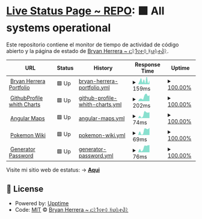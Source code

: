 # [Live Status Page ~ REPO](https://Bryan-Herrera-DEV.github.io/status-for-my-web-pages): <!--live status--> **🟩 All systems operational**

Este repositorio contiene el monitor de tiempo de actividad de código abierto y la página de estado de [Bryan Herrera ~ ርᚱ1ናተᛰ ᚻህᚥተპᚱ](https://bryan-herrera.netlify.app/).

<!--start: status pages-->
<!-- This summary is generated by Upptime (https://github.com/upptime/upptime) -->
<!-- Do not edit this manually, your changes will be overwritten -->
<!-- prettier-ignore -->
| URL | Status | History | Response Time | Uptime |
| --- | ------ | ------- | ------------- | ------ |
| <img alt="" src="https://icons.duckduckgo.com/ip3/bryan-herrera.netlify.app.ico" height="13"> [Bryan Herrera Portfolio](https://bryan-herrera.netlify.app/) | 🟩 Up | [bryan-herrera-portfolio.yml](https://github.com/Bryan-Herrera-DEV/status-for-my-web-pages/commits/HEAD/history/bryan-herrera-portfolio.yml) | <details><summary><img alt="Response time graph" src="./graphs/bryan-herrera-portfolio/response-time-week.png" height="20"> 159ms</summary><br><a href="https://bryan-herrera-dev.github.io/status-for-my-web-pages/history/bryan-herrera-portfolio"><img alt="Response time 206" src="https://img.shields.io/endpoint?url=https%3A%2F%2Fraw.githubusercontent.com%2FBryan-Herrera-DEV%2Fstatus-for-my-web-pages%2FHEAD%2Fapi%2Fbryan-herrera-portfolio%2Fresponse-time.json"></a><br><a href="https://bryan-herrera-dev.github.io/status-for-my-web-pages/history/bryan-herrera-portfolio"><img alt="24-hour response time 104" src="https://img.shields.io/endpoint?url=https%3A%2F%2Fraw.githubusercontent.com%2FBryan-Herrera-DEV%2Fstatus-for-my-web-pages%2FHEAD%2Fapi%2Fbryan-herrera-portfolio%2Fresponse-time-day.json"></a><br><a href="https://bryan-herrera-dev.github.io/status-for-my-web-pages/history/bryan-herrera-portfolio"><img alt="7-day response time 159" src="https://img.shields.io/endpoint?url=https%3A%2F%2Fraw.githubusercontent.com%2FBryan-Herrera-DEV%2Fstatus-for-my-web-pages%2FHEAD%2Fapi%2Fbryan-herrera-portfolio%2Fresponse-time-week.json"></a><br><a href="https://bryan-herrera-dev.github.io/status-for-my-web-pages/history/bryan-herrera-portfolio"><img alt="30-day response time 173" src="https://img.shields.io/endpoint?url=https%3A%2F%2Fraw.githubusercontent.com%2FBryan-Herrera-DEV%2Fstatus-for-my-web-pages%2FHEAD%2Fapi%2Fbryan-herrera-portfolio%2Fresponse-time-month.json"></a><br><a href="https://bryan-herrera-dev.github.io/status-for-my-web-pages/history/bryan-herrera-portfolio"><img alt="1-year response time 175" src="https://img.shields.io/endpoint?url=https%3A%2F%2Fraw.githubusercontent.com%2FBryan-Herrera-DEV%2Fstatus-for-my-web-pages%2FHEAD%2Fapi%2Fbryan-herrera-portfolio%2Fresponse-time-year.json"></a></details> | <details><summary><a href="https://bryan-herrera-dev.github.io/status-for-my-web-pages/history/bryan-herrera-portfolio">100.00%</a></summary><a href="https://bryan-herrera-dev.github.io/status-for-my-web-pages/history/bryan-herrera-portfolio"><img alt="All-time uptime 97.72%" src="https://img.shields.io/endpoint?url=https%3A%2F%2Fraw.githubusercontent.com%2FBryan-Herrera-DEV%2Fstatus-for-my-web-pages%2FHEAD%2Fapi%2Fbryan-herrera-portfolio%2Fuptime.json"></a><br><a href="https://bryan-herrera-dev.github.io/status-for-my-web-pages/history/bryan-herrera-portfolio"><img alt="24-hour uptime 100.00%" src="https://img.shields.io/endpoint?url=https%3A%2F%2Fraw.githubusercontent.com%2FBryan-Herrera-DEV%2Fstatus-for-my-web-pages%2FHEAD%2Fapi%2Fbryan-herrera-portfolio%2Fuptime-day.json"></a><br><a href="https://bryan-herrera-dev.github.io/status-for-my-web-pages/history/bryan-herrera-portfolio"><img alt="7-day uptime 100.00%" src="https://img.shields.io/endpoint?url=https%3A%2F%2Fraw.githubusercontent.com%2FBryan-Herrera-DEV%2Fstatus-for-my-web-pages%2FHEAD%2Fapi%2Fbryan-herrera-portfolio%2Fuptime-week.json"></a><br><a href="https://bryan-herrera-dev.github.io/status-for-my-web-pages/history/bryan-herrera-portfolio"><img alt="30-day uptime 100.00%" src="https://img.shields.io/endpoint?url=https%3A%2F%2Fraw.githubusercontent.com%2FBryan-Herrera-DEV%2Fstatus-for-my-web-pages%2FHEAD%2Fapi%2Fbryan-herrera-portfolio%2Fuptime-month.json"></a><br><a href="https://bryan-herrera-dev.github.io/status-for-my-web-pages/history/bryan-herrera-portfolio"><img alt="1-year uptime 100.00%" src="https://img.shields.io/endpoint?url=https%3A%2F%2Fraw.githubusercontent.com%2FBryan-Herrera-DEV%2Fstatus-for-my-web-pages%2FHEAD%2Fapi%2Fbryan-herrera-portfolio%2Fuptime-year.json"></a></details>
| <img alt="" src="https://icons.duckduckgo.com/ip3/bryan-herrera-dev.github.io.ico" height="13"> [GithubProfile whith Charts](https://bryan-herrera-dev.github.io/Github-Profile-View-With-Charts) | 🟩 Up | [github-profile-whith-charts.yml](https://github.com/Bryan-Herrera-DEV/status-for-my-web-pages/commits/HEAD/history/github-profile-whith-charts.yml) | <details><summary><img alt="Response time graph" src="./graphs/github-profile-whith-charts/response-time-week.png" height="20"> 202ms</summary><br><a href="https://bryan-herrera-dev.github.io/status-for-my-web-pages/history/github-profile-whith-charts"><img alt="Response time 122" src="https://img.shields.io/endpoint?url=https%3A%2F%2Fraw.githubusercontent.com%2FBryan-Herrera-DEV%2Fstatus-for-my-web-pages%2FHEAD%2Fapi%2Fgithub-profile-whith-charts%2Fresponse-time.json"></a><br><a href="https://bryan-herrera-dev.github.io/status-for-my-web-pages/history/github-profile-whith-charts"><img alt="24-hour response time 268" src="https://img.shields.io/endpoint?url=https%3A%2F%2Fraw.githubusercontent.com%2FBryan-Herrera-DEV%2Fstatus-for-my-web-pages%2FHEAD%2Fapi%2Fgithub-profile-whith-charts%2Fresponse-time-day.json"></a><br><a href="https://bryan-herrera-dev.github.io/status-for-my-web-pages/history/github-profile-whith-charts"><img alt="7-day response time 202" src="https://img.shields.io/endpoint?url=https%3A%2F%2Fraw.githubusercontent.com%2FBryan-Herrera-DEV%2Fstatus-for-my-web-pages%2FHEAD%2Fapi%2Fgithub-profile-whith-charts%2Fresponse-time-week.json"></a><br><a href="https://bryan-herrera-dev.github.io/status-for-my-web-pages/history/github-profile-whith-charts"><img alt="30-day response time 134" src="https://img.shields.io/endpoint?url=https%3A%2F%2Fraw.githubusercontent.com%2FBryan-Herrera-DEV%2Fstatus-for-my-web-pages%2FHEAD%2Fapi%2Fgithub-profile-whith-charts%2Fresponse-time-month.json"></a><br><a href="https://bryan-herrera-dev.github.io/status-for-my-web-pages/history/github-profile-whith-charts"><img alt="1-year response time 127" src="https://img.shields.io/endpoint?url=https%3A%2F%2Fraw.githubusercontent.com%2FBryan-Herrera-DEV%2Fstatus-for-my-web-pages%2FHEAD%2Fapi%2Fgithub-profile-whith-charts%2Fresponse-time-year.json"></a></details> | <details><summary><a href="https://bryan-herrera-dev.github.io/status-for-my-web-pages/history/github-profile-whith-charts">100.00%</a></summary><a href="https://bryan-herrera-dev.github.io/status-for-my-web-pages/history/github-profile-whith-charts"><img alt="All-time uptime 100.00%" src="https://img.shields.io/endpoint?url=https%3A%2F%2Fraw.githubusercontent.com%2FBryan-Herrera-DEV%2Fstatus-for-my-web-pages%2FHEAD%2Fapi%2Fgithub-profile-whith-charts%2Fuptime.json"></a><br><a href="https://bryan-herrera-dev.github.io/status-for-my-web-pages/history/github-profile-whith-charts"><img alt="24-hour uptime 100.00%" src="https://img.shields.io/endpoint?url=https%3A%2F%2Fraw.githubusercontent.com%2FBryan-Herrera-DEV%2Fstatus-for-my-web-pages%2FHEAD%2Fapi%2Fgithub-profile-whith-charts%2Fuptime-day.json"></a><br><a href="https://bryan-herrera-dev.github.io/status-for-my-web-pages/history/github-profile-whith-charts"><img alt="7-day uptime 100.00%" src="https://img.shields.io/endpoint?url=https%3A%2F%2Fraw.githubusercontent.com%2FBryan-Herrera-DEV%2Fstatus-for-my-web-pages%2FHEAD%2Fapi%2Fgithub-profile-whith-charts%2Fuptime-week.json"></a><br><a href="https://bryan-herrera-dev.github.io/status-for-my-web-pages/history/github-profile-whith-charts"><img alt="30-day uptime 100.00%" src="https://img.shields.io/endpoint?url=https%3A%2F%2Fraw.githubusercontent.com%2FBryan-Herrera-DEV%2Fstatus-for-my-web-pages%2FHEAD%2Fapi%2Fgithub-profile-whith-charts%2Fuptime-month.json"></a><br><a href="https://bryan-herrera-dev.github.io/status-for-my-web-pages/history/github-profile-whith-charts"><img alt="1-year uptime 100.00%" src="https://img.shields.io/endpoint?url=https%3A%2F%2Fraw.githubusercontent.com%2FBryan-Herrera-DEV%2Fstatus-for-my-web-pages%2FHEAD%2Fapi%2Fgithub-profile-whith-charts%2Fuptime-year.json"></a></details>
| <img alt="" src="https://icons.duckduckgo.com/ip3/bryan-herrera-dev.github.io.ico" height="13"> [Angular Maps](https://bryan-herrera-dev.github.io/Angular-Maps/) | 🟩 Up | [angular-maps.yml](https://github.com/Bryan-Herrera-DEV/status-for-my-web-pages/commits/HEAD/history/angular-maps.yml) | <details><summary><img alt="Response time graph" src="./graphs/angular-maps/response-time-week.png" height="20"> 74ms</summary><br><a href="https://bryan-herrera-dev.github.io/status-for-my-web-pages/history/angular-maps"><img alt="Response time 46" src="https://img.shields.io/endpoint?url=https%3A%2F%2Fraw.githubusercontent.com%2FBryan-Herrera-DEV%2Fstatus-for-my-web-pages%2FHEAD%2Fapi%2Fangular-maps%2Fresponse-time.json"></a><br><a href="https://bryan-herrera-dev.github.io/status-for-my-web-pages/history/angular-maps"><img alt="24-hour response time 107" src="https://img.shields.io/endpoint?url=https%3A%2F%2Fraw.githubusercontent.com%2FBryan-Herrera-DEV%2Fstatus-for-my-web-pages%2FHEAD%2Fapi%2Fangular-maps%2Fresponse-time-day.json"></a><br><a href="https://bryan-herrera-dev.github.io/status-for-my-web-pages/history/angular-maps"><img alt="7-day response time 74" src="https://img.shields.io/endpoint?url=https%3A%2F%2Fraw.githubusercontent.com%2FBryan-Herrera-DEV%2Fstatus-for-my-web-pages%2FHEAD%2Fapi%2Fangular-maps%2Fresponse-time-week.json"></a><br><a href="https://bryan-herrera-dev.github.io/status-for-my-web-pages/history/angular-maps"><img alt="30-day response time 46" src="https://img.shields.io/endpoint?url=https%3A%2F%2Fraw.githubusercontent.com%2FBryan-Herrera-DEV%2Fstatus-for-my-web-pages%2FHEAD%2Fapi%2Fangular-maps%2Fresponse-time-month.json"></a><br><a href="https://bryan-herrera-dev.github.io/status-for-my-web-pages/history/angular-maps"><img alt="1-year response time 45" src="https://img.shields.io/endpoint?url=https%3A%2F%2Fraw.githubusercontent.com%2FBryan-Herrera-DEV%2Fstatus-for-my-web-pages%2FHEAD%2Fapi%2Fangular-maps%2Fresponse-time-year.json"></a></details> | <details><summary><a href="https://bryan-herrera-dev.github.io/status-for-my-web-pages/history/angular-maps">100.00%</a></summary><a href="https://bryan-herrera-dev.github.io/status-for-my-web-pages/history/angular-maps"><img alt="All-time uptime 100.00%" src="https://img.shields.io/endpoint?url=https%3A%2F%2Fraw.githubusercontent.com%2FBryan-Herrera-DEV%2Fstatus-for-my-web-pages%2FHEAD%2Fapi%2Fangular-maps%2Fuptime.json"></a><br><a href="https://bryan-herrera-dev.github.io/status-for-my-web-pages/history/angular-maps"><img alt="24-hour uptime 100.00%" src="https://img.shields.io/endpoint?url=https%3A%2F%2Fraw.githubusercontent.com%2FBryan-Herrera-DEV%2Fstatus-for-my-web-pages%2FHEAD%2Fapi%2Fangular-maps%2Fuptime-day.json"></a><br><a href="https://bryan-herrera-dev.github.io/status-for-my-web-pages/history/angular-maps"><img alt="7-day uptime 100.00%" src="https://img.shields.io/endpoint?url=https%3A%2F%2Fraw.githubusercontent.com%2FBryan-Herrera-DEV%2Fstatus-for-my-web-pages%2FHEAD%2Fapi%2Fangular-maps%2Fuptime-week.json"></a><br><a href="https://bryan-herrera-dev.github.io/status-for-my-web-pages/history/angular-maps"><img alt="30-day uptime 100.00%" src="https://img.shields.io/endpoint?url=https%3A%2F%2Fraw.githubusercontent.com%2FBryan-Herrera-DEV%2Fstatus-for-my-web-pages%2FHEAD%2Fapi%2Fangular-maps%2Fuptime-month.json"></a><br><a href="https://bryan-herrera-dev.github.io/status-for-my-web-pages/history/angular-maps"><img alt="1-year uptime 100.00%" src="https://img.shields.io/endpoint?url=https%3A%2F%2Fraw.githubusercontent.com%2FBryan-Herrera-DEV%2Fstatus-for-my-web-pages%2FHEAD%2Fapi%2Fangular-maps%2Fuptime-year.json"></a></details>
| <img alt="" src="https://icons.duckduckgo.com/ip3/bryan-herrera-dev.github.io.ico" height="13"> [Pokemon Wiki](https://bryan-herrera-dev.github.io/pokemon-wiki/) | 🟩 Up | [pokemon-wiki.yml](https://github.com/Bryan-Herrera-DEV/status-for-my-web-pages/commits/HEAD/history/pokemon-wiki.yml) | <details><summary><img alt="Response time graph" src="./graphs/pokemon-wiki/response-time-week.png" height="20"> 69ms</summary><br><a href="https://bryan-herrera-dev.github.io/status-for-my-web-pages/history/pokemon-wiki"><img alt="Response time 45" src="https://img.shields.io/endpoint?url=https%3A%2F%2Fraw.githubusercontent.com%2FBryan-Herrera-DEV%2Fstatus-for-my-web-pages%2FHEAD%2Fapi%2Fpokemon-wiki%2Fresponse-time.json"></a><br><a href="https://bryan-herrera-dev.github.io/status-for-my-web-pages/history/pokemon-wiki"><img alt="24-hour response time 113" src="https://img.shields.io/endpoint?url=https%3A%2F%2Fraw.githubusercontent.com%2FBryan-Herrera-DEV%2Fstatus-for-my-web-pages%2FHEAD%2Fapi%2Fpokemon-wiki%2Fresponse-time-day.json"></a><br><a href="https://bryan-herrera-dev.github.io/status-for-my-web-pages/history/pokemon-wiki"><img alt="7-day response time 69" src="https://img.shields.io/endpoint?url=https%3A%2F%2Fraw.githubusercontent.com%2FBryan-Herrera-DEV%2Fstatus-for-my-web-pages%2FHEAD%2Fapi%2Fpokemon-wiki%2Fresponse-time-week.json"></a><br><a href="https://bryan-herrera-dev.github.io/status-for-my-web-pages/history/pokemon-wiki"><img alt="30-day response time 48" src="https://img.shields.io/endpoint?url=https%3A%2F%2Fraw.githubusercontent.com%2FBryan-Herrera-DEV%2Fstatus-for-my-web-pages%2FHEAD%2Fapi%2Fpokemon-wiki%2Fresponse-time-month.json"></a><br><a href="https://bryan-herrera-dev.github.io/status-for-my-web-pages/history/pokemon-wiki"><img alt="1-year response time 44" src="https://img.shields.io/endpoint?url=https%3A%2F%2Fraw.githubusercontent.com%2FBryan-Herrera-DEV%2Fstatus-for-my-web-pages%2FHEAD%2Fapi%2Fpokemon-wiki%2Fresponse-time-year.json"></a></details> | <details><summary><a href="https://bryan-herrera-dev.github.io/status-for-my-web-pages/history/pokemon-wiki">100.00%</a></summary><a href="https://bryan-herrera-dev.github.io/status-for-my-web-pages/history/pokemon-wiki"><img alt="All-time uptime 100.00%" src="https://img.shields.io/endpoint?url=https%3A%2F%2Fraw.githubusercontent.com%2FBryan-Herrera-DEV%2Fstatus-for-my-web-pages%2FHEAD%2Fapi%2Fpokemon-wiki%2Fuptime.json"></a><br><a href="https://bryan-herrera-dev.github.io/status-for-my-web-pages/history/pokemon-wiki"><img alt="24-hour uptime 100.00%" src="https://img.shields.io/endpoint?url=https%3A%2F%2Fraw.githubusercontent.com%2FBryan-Herrera-DEV%2Fstatus-for-my-web-pages%2FHEAD%2Fapi%2Fpokemon-wiki%2Fuptime-day.json"></a><br><a href="https://bryan-herrera-dev.github.io/status-for-my-web-pages/history/pokemon-wiki"><img alt="7-day uptime 100.00%" src="https://img.shields.io/endpoint?url=https%3A%2F%2Fraw.githubusercontent.com%2FBryan-Herrera-DEV%2Fstatus-for-my-web-pages%2FHEAD%2Fapi%2Fpokemon-wiki%2Fuptime-week.json"></a><br><a href="https://bryan-herrera-dev.github.io/status-for-my-web-pages/history/pokemon-wiki"><img alt="30-day uptime 100.00%" src="https://img.shields.io/endpoint?url=https%3A%2F%2Fraw.githubusercontent.com%2FBryan-Herrera-DEV%2Fstatus-for-my-web-pages%2FHEAD%2Fapi%2Fpokemon-wiki%2Fuptime-month.json"></a><br><a href="https://bryan-herrera-dev.github.io/status-for-my-web-pages/history/pokemon-wiki"><img alt="1-year uptime 100.00%" src="https://img.shields.io/endpoint?url=https%3A%2F%2Fraw.githubusercontent.com%2FBryan-Herrera-DEV%2Fstatus-for-my-web-pages%2FHEAD%2Fapi%2Fpokemon-wiki%2Fuptime-year.json"></a></details>
| <img alt="" src="https://icons.duckduckgo.com/ip3/bryan-herrera-dev.github.io.ico" height="13"> [Generator Password](https://bryan-herrera-dev.github.io/Angular-Password-Generator/) | 🟩 Up | [generator-password.yml](https://github.com/Bryan-Herrera-DEV/status-for-my-web-pages/commits/HEAD/history/generator-password.yml) | <details><summary><img alt="Response time graph" src="./graphs/generator-password/response-time-week.png" height="20"> 76ms</summary><br><a href="https://bryan-herrera-dev.github.io/status-for-my-web-pages/history/generator-password"><img alt="Response time 46" src="https://img.shields.io/endpoint?url=https%3A%2F%2Fraw.githubusercontent.com%2FBryan-Herrera-DEV%2Fstatus-for-my-web-pages%2FHEAD%2Fapi%2Fgenerator-password%2Fresponse-time.json"></a><br><a href="https://bryan-herrera-dev.github.io/status-for-my-web-pages/history/generator-password"><img alt="24-hour response time 113" src="https://img.shields.io/endpoint?url=https%3A%2F%2Fraw.githubusercontent.com%2FBryan-Herrera-DEV%2Fstatus-for-my-web-pages%2FHEAD%2Fapi%2Fgenerator-password%2Fresponse-time-day.json"></a><br><a href="https://bryan-herrera-dev.github.io/status-for-my-web-pages/history/generator-password"><img alt="7-day response time 76" src="https://img.shields.io/endpoint?url=https%3A%2F%2Fraw.githubusercontent.com%2FBryan-Herrera-DEV%2Fstatus-for-my-web-pages%2FHEAD%2Fapi%2Fgenerator-password%2Fresponse-time-week.json"></a><br><a href="https://bryan-herrera-dev.github.io/status-for-my-web-pages/history/generator-password"><img alt="30-day response time 44" src="https://img.shields.io/endpoint?url=https%3A%2F%2Fraw.githubusercontent.com%2FBryan-Herrera-DEV%2Fstatus-for-my-web-pages%2FHEAD%2Fapi%2Fgenerator-password%2Fresponse-time-month.json"></a><br><a href="https://bryan-herrera-dev.github.io/status-for-my-web-pages/history/generator-password"><img alt="1-year response time 46" src="https://img.shields.io/endpoint?url=https%3A%2F%2Fraw.githubusercontent.com%2FBryan-Herrera-DEV%2Fstatus-for-my-web-pages%2FHEAD%2Fapi%2Fgenerator-password%2Fresponse-time-year.json"></a></details> | <details><summary><a href="https://bryan-herrera-dev.github.io/status-for-my-web-pages/history/generator-password">100.00%</a></summary><a href="https://bryan-herrera-dev.github.io/status-for-my-web-pages/history/generator-password"><img alt="All-time uptime 100.00%" src="https://img.shields.io/endpoint?url=https%3A%2F%2Fraw.githubusercontent.com%2FBryan-Herrera-DEV%2Fstatus-for-my-web-pages%2FHEAD%2Fapi%2Fgenerator-password%2Fuptime.json"></a><br><a href="https://bryan-herrera-dev.github.io/status-for-my-web-pages/history/generator-password"><img alt="24-hour uptime 100.00%" src="https://img.shields.io/endpoint?url=https%3A%2F%2Fraw.githubusercontent.com%2FBryan-Herrera-DEV%2Fstatus-for-my-web-pages%2FHEAD%2Fapi%2Fgenerator-password%2Fuptime-day.json"></a><br><a href="https://bryan-herrera-dev.github.io/status-for-my-web-pages/history/generator-password"><img alt="7-day uptime 100.00%" src="https://img.shields.io/endpoint?url=https%3A%2F%2Fraw.githubusercontent.com%2FBryan-Herrera-DEV%2Fstatus-for-my-web-pages%2FHEAD%2Fapi%2Fgenerator-password%2Fuptime-week.json"></a><br><a href="https://bryan-herrera-dev.github.io/status-for-my-web-pages/history/generator-password"><img alt="30-day uptime 100.00%" src="https://img.shields.io/endpoint?url=https%3A%2F%2Fraw.githubusercontent.com%2FBryan-Herrera-DEV%2Fstatus-for-my-web-pages%2FHEAD%2Fapi%2Fgenerator-password%2Fuptime-month.json"></a><br><a href="https://bryan-herrera-dev.github.io/status-for-my-web-pages/history/generator-password"><img alt="1-year uptime 100.00%" src="https://img.shields.io/endpoint?url=https%3A%2F%2Fraw.githubusercontent.com%2FBryan-Herrera-DEV%2Fstatus-for-my-web-pages%2FHEAD%2Fapi%2Fgenerator-password%2Fuptime-year.json"></a></details>

<!--end: status pages-->

Visite mi sitio web de estatus: → [**Aqui**](https://Bryan-Herrera-DEV.github.io/status-for-my-web-pages)

## 📄 License

- Powered by: [Upptime](https://github.com/upptime/upptime)
- Code: [MIT](./LICENSE) © [Bryan Herrera ~ ርᚱ1ናተᛰ ᚻህᚥተპᚱ](https://bryan-herrera.netlify.app/)
